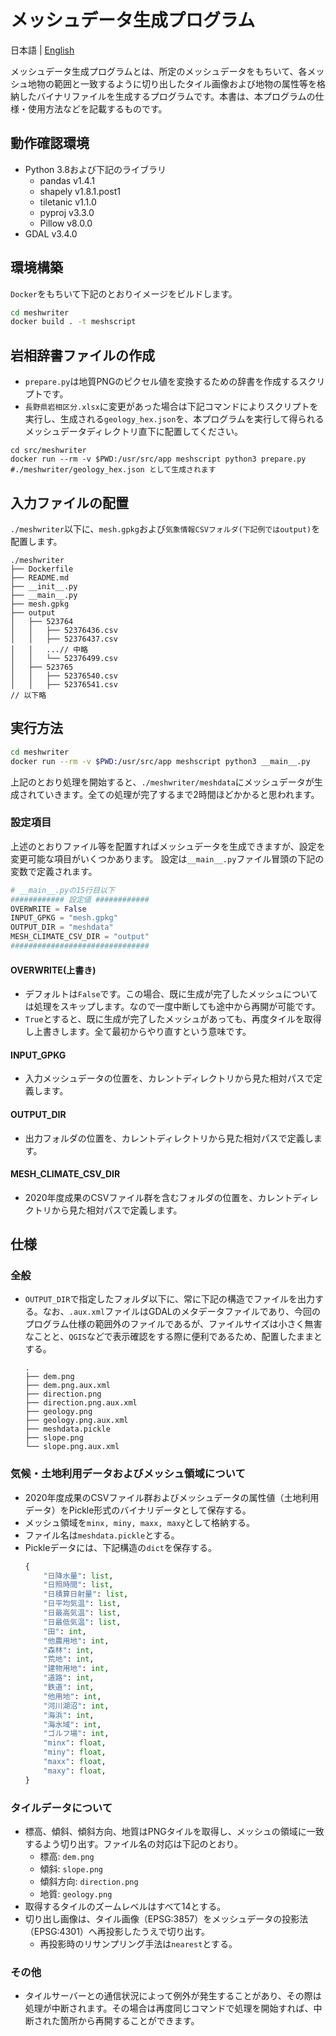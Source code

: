 # メッシュデータ生成プログラム

日本語 | [English](./README.md)

メッシュデータ生成プログラムとは、所定のメッシュデータをもちいて、各メッシュ地物の範囲と一致するように切り出したタイル画像および地物の属性等を格納したバイナリファイルを生成するプログラムです。本書は、本プログラムの仕様・使用方法などを記載するものです。

## 動作確認環境

- Python 3.8および下記のライブラリ
    - pandas v1.4.1
    - shapely v1.8.1.post1
    - tiletanic v1.1.0
    - pyproj v3.3.0
    - Pillow v8.0.0
- GDAL v3.4.0

## 環境構築

`Docker`をもちいて下記のとおりイメージをビルドします。

```sh
cd meshwriter
docker build . -t meshscript
```

## 岩相辞書ファイルの作成

- `prepare.py`は地質PNGのピクセル値を変換するための辞書を作成するスクリプトです。
- `長野県岩相区分.xlsx`に変更があった場合は下記コマンドによりスクリプトを実行し、生成される`geology_hex.json`を、本プログラムを実行して得られるメッシュデータディレクトリ直下に配置してください。

```shell
cd src/meshwriter
docker run --rm -v $PWD:/usr/src/app meshscript python3 prepare.py
#./meshwriter/geology_hex.json として生成されます
```


## 入力ファイルの配置

`./meshwriter`以下に、`mesh.gpkg`および`気象情報CSVフォルダ(下記例ではoutput)`を配置します。

```
./meshwriter
├── Dockerfile
├── README.md
├── __init__.py
├── __main__.py
├── mesh.gpkg
├── output
│   ├── 523764
│   │   ├── 52376436.csv
│   │   ├── 52376437.csv
│   │   ...// 中略
│   │   └── 52376499.csv
│   ├── 523765
│   │   ├── 52376540.csv
│   │   ├── 52376541.csv
// 以下略
```


## 実行方法

```sh
cd meshwriter
docker run --rm -v $PWD:/usr/src/app meshscript python3 __main__.py
```

上記のとおり処理を開始すると、`./meshwriter/meshdata`にメッシュデータが生成されていきます。全ての処理が完了するまで2時間ほどかかると思われます。


### 設定項目

上述のとおりファイル等を配置すればメッシュデータを生成できますが、設定を変更可能な項目がいくつかあります。
設定は`__main__.py`ファイル冒頭の下記の変数で定義されます。

```python
# __main__.pyの15行目以下
############ 設定値 ############
OVERWRITE = False
INPUT_GPKG = "mesh.gpkg"
OUTPUT_DIR = "meshdata"
MESH_CLIMATE_CSV_DIR = "output"
###############################
```

#### OVERWRITE(上書き)

- デフォルトは`False`です。この場合、既に生成が完了したメッシュについては処理をスキップします。なので一度中断しても途中から再開が可能です。
- `True`とすると、既に生成が完了したメッシュがあっても、再度タイルを取得し上書きします。全て最初からやり直すという意味です。

#### INPUT_GPKG

- 入力メッシュデータの位置を、カレントディレクトリから見た相対パスで定義します。

#### OUTPUT_DIR

- 出力フォルダの位置を、カレントディレクトリから見た相対パスで定義します。

#### MESH_CLIMATE_CSV_DIR

- 2020年度成果のCSVファイル群を含むフォルダの位置を、カレントディレクトリから見た相対パスで定義します。

## 仕様

### 全般

- `OUTPUT_DIR`で指定したフォルダ以下に、常に下記の構造でファイルを出力する。なお、`.aux.xml`ファイルはGDALのメタデータファイルであり、今回のプログラム仕様の範囲外のファイルであるが、ファイルサイズは小さく無害なことと、`QGIS`などで表示確認をする際に便利であるため、配置したままとする。
    ```
    .
    ├── dem.png
    ├── dem.png.aux.xml
    ├── direction.png
    ├── direction.png.aux.xml
    ├── geology.png
    ├── geology.png.aux.xml
    ├── meshdata.pickle
    ├── slope.png
    └── slope.png.aux.xml
    ```

### 気候・土地利用データおよびメッシュ領域について

- 2020年度成果のCSVファイル群およびメッシュデータの属性値（土地利用データ）をPickle形式のバイナリデータとして保存する。
- メッシュ領域を`minx, miny, maxx, maxy`として格納する。
- ファイル名は`meshdata.pickle`とする。
- Pickleデータには、下記構造の`dict`を保存する。
    ```python
    {
        "日降水量": list,
        "日照時間": list,
        "日積算日射量": list,
        "日平均気温": list,
        "日最高気温": list,
        "日最低気温": list,
        "田": int,
        "他農用地": int,
        "森林": int,
        "荒地": int,
        "建物用地": int,
        "道路": int,
        "鉄道": int,
        "他用地": int,
        "河川湖沼": int,
        "海浜": int,
        "海水域": int,
        "ゴルフ場": int,
        "minx": float,
        "miny": float,
        "maxx": float,
        "maxy": float,
    }
    ```


### タイルデータについて

- 標高、傾斜、傾斜方向、地質はPNGタイルを取得し、メッシュの領域に一致するよう切り出す。ファイル名の対応は下記のとおり。
    - 標高: `dem.png`
    - 傾斜: `slope.png`
    - 傾斜方向: `direction.png`
    - 地質: `geology.png`
- 取得するタイルのズームレベルはすべて14とする。
- 切り出し画像は、タイル画像（EPSG:3857）をメッシュデータの投影法（EPSG:4301）へ再投影したうえで切り出す。
    - 再投影時のリサンプリング手法は`nearest`とする。

### その他

- タイルサーバーとの通信状況によって例外が発生することがあり、その際は処理が中断されます。その場合は再度同じコマンドで処理を開始すれば、中断された箇所から再開することができます。
